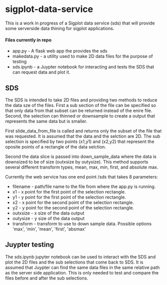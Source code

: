 # sigplot-data-service

This is a work in progress of a Sigplot data service (sds) that will provide some serverside data thining for sigplot applications. 

#### Files currently in repo
* app.py - A flask web app the provides the sds
* makedata.py - a utility used to make 2D data files for the purpose of testing
* sds.ipynb - a Juypter notebook for interacting and tests the SDS that can request data and plot it.


## SDS 

The SDS is intended to take 2D files and providing two methods to reduce the data sze of the files. First a sub section of the file can be specified so that only data from that subset can be returned instead of the enire file. Second, the selection can thinned or downsample to create a output that represents the same data but is smaller.  

First slide_data_from_file is called and returns only the subset of the file that was requested. It is assumed that the data and the selction are 2D. The sub selection is specified by two points (x1,y1) and (x2,y2) that represent the oposite points of a rectangle of the data selction.  

Second the data slice is passed into down_sample_data where the data is downsized to be of size (outxsize by outysize). This method supports several different transform types, mean, max, min, first, and absolute max. 

Currently the web service has one end point /sds that takes 8 parameters:
  * filename - path/file name to the file from where the app.py is running. 
  * x1 - x point for the first point of the selection rectangle. 
  * y1 - y point for the first point of the selection rectangle. 
  * x2 - x point for the second point of the selection rectangle. 
  * y2 - y point for the second point of the selection rectangle. 
  * outxsize - x size of the data output 
  * outysize - y size of the data output 
  * transform - transform to use to down sample data. Possible options 'max', 'min', 'mean', 'first', 'absmax'
  
## Juypter testing

The sds.ipynb jupyter notebook can be used to interact with the SDS and plot the 2D files and the sub selections that come back to SDS. It is assumed that Juypter can find the same data files in the same relative path as the server side application. This is only needed to test and compare the files before and after the sub selections. 
